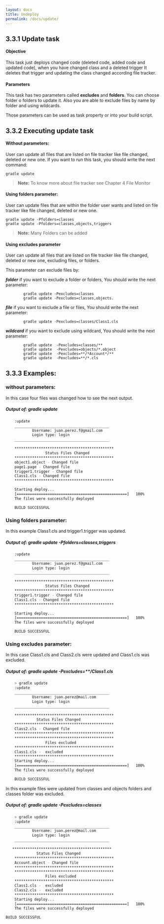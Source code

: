```yaml
---
layout: docs
title: Undeploy
permalink: /docs/update/
---
```

## 3.3.1 Update task
#### **Objective**
This task just deploys changed code (deleted code, added code and updated code), when you have changed class and a deleted trigger It deletes that trigger and updating the class changed according file tracker.

#### **Parameters**
This task has two parameters called **excludes** and **folders**. You can choose folder o folders to update it. Also you are able to exclude files by name by folder and using wildcards.

Those parameters can be used as task property or into your build script.

## 3.3.2 Executing update task

#### **Without parameters:**

User can update all files that are listed on file tracker like file changed, deleted or new one. If you want to run this task, you should write the next command:

	gradle update

> **Note:** To know more about file tracker see Chapter 4 File Monitor

#### **Using folders parameter:**

User can update files that are within the folder user wants and listed on file tracker like file changed, deleted or new one.

	gradle update -Pfolders=classes
	gradle update -Pfolders=classes,objects,triggers

> **Note:** Many Folders can be added

#### **Using excludes parameter**

User can update all files that are listed on file tracker like file changed, deleted or new one, excluding files, or folders.

This parameter can exclude files by:

 ***folder*** if you want to exclude a folder or folders, You should write the next parameter:

			gradle update -Pexcludes=classes
		    gradle update -Pexcludes=classes,objects.

 ***file*** if you want to exclude a file or files, You should write the next parameter:

			gradle update -Pexcludes=classes/Class1.cls

 ***wildcard*** if you want to exclude using wildcard, You should write the next parameter:

			gradle update  -Pexcludes=classes/**
		    gradle update  -Pexcludes=objects/*.object
		    gradle update  -Pexcludes=**/*Account*/**
		    gradle update  -Pexcludes=**/*.cls

##	3.3.3 Examples:

### without parameters:

In this case four files was changed how to see the next output.

<h5> Output of:  <strong>gradle update</strong></h5>

```bash
    :update
    ___________________________________________
            Username: juan.perez.f@gmail.com
            Login type: login
    ___________________________________________

    *********************************************
                  Status Files Changed
    *********************************************
    object1.object - Changed file
    page1.page - Changed file
    trigger1.trigger - Changed file
    Class1.cls - Changed file
    *********************************************

    Starting deploy...
    [==================================================]   100%
    The files were successfully deployed

    BUILD SUCCESSFUL
```

### Using folders parameter:

In this example Class1.cls and trigger1.trigger was updated.

<h5> Output of:  <strong>gradle update -Pfolders=classes,triggers</strong></h5>

```bash
    :update
    ___________________________________________
            Username: juan.perez.f@gmail.com
            Login type: login
    ___________________________________________

    *********************************************
                  Status Files Changed
    *********************************************
    trigger1.trigger - Changed file
    Class1.cls - Changed file
    *********************************************

    Starting deploy...
    [==================================================]   100%
    The files were successfully deployed

    BUILD SUCCESSFUL
```

### Using excludes parameter:
In this case Class1.cls and Class2.cls were updated and Class1.cls was excluded.
<h5> Output of:  <strong>gradle update -Pexcludes=**/Class1.cls</strong></h5>

```bash
    > gradle update
    :update
    ___________________________________________
            Username: juan.perez@mail.com
            Login type: login
    ___________________________________________

    *********************************************
              Status Files Changed
    *********************************************
    Class2.cls - Changed file
    *********************************************
    *********************************************
                  Files excluded
    *********************************************
    Class1.cls -  excluded
    *********************************************
    Starting deploy...
    [==================================================]   100%
    The files were successfully deployed

    BUILD SUCCESSFUL

```
In this example files were updated from classes and objects folders and classes folder was excluded.
<h5> Output of:  <strong> gradle update -Pexcludes=classes</strong></h5>

```bash
    > gradle update
    :update
    ___________________________________________
            Username: juan.perez@mail.com
            Login type: login
    ___________________________________________

   *********************************************
              Status Files Changed
    *********************************************
    Account.object - Changed file
    *********************************************
    *********************************************
                  Files excluded
    *********************************************
    Class1.cls -  excluded
    Class2.cls -  excluded
    *********************************************
    Starting deploy...
    [==================================================]   100%
    The files were successfully deployed

BUILD SUCCESSFUL

```